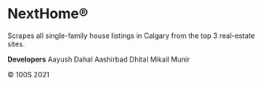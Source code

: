 # NextHome®
Scrapes all single-family house listings in Calgary from the top 3 real-estate sites.

**Developers**
Aayush Dahal
Aashirbad Dhital
Mikail Munir

© 100S 2021
